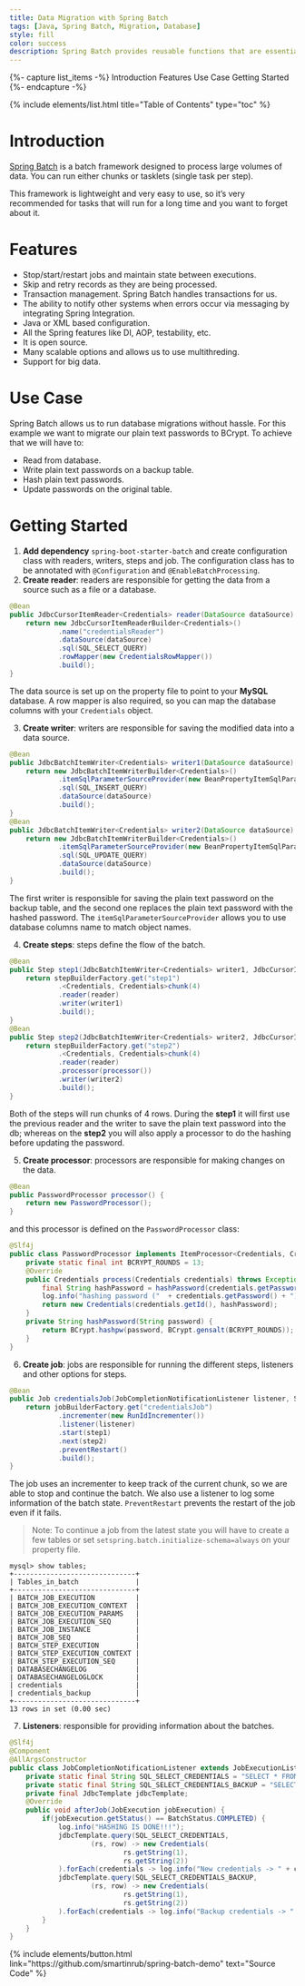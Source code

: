 ```yaml
---
title: Data Migration with Spring Batch
tags: [Java, Spring Batch, Migration, Database]
style: fill
color: success
description: Spring Batch provides reusable functions that are essential in processing large volumes of records.
---
```


{%- capture list_items -%}
Introduction
Features
Use Case
Getting Started
{%- endcapture -%}

{% include elements/list.html title="Table of Contents" type="toc" %}

# Introduction

[Spring Batch](https://docs.spring.io/spring-batch/trunk/reference/html/) is a batch framework designed to process large volumes of data. You can run either chunks or tasklets (single task per step).

This framework is lightweight and very easy to use, so it’s very recommended for tasks that will run for a long time and you want to forget about it.

# Features

- Stop/start/restart jobs and maintain state between executions.
- Skip and retry records as they are being processed.
- Transaction management. Spring Batch handles transactions for us.
- The ability to notify other systems when errors occur via messaging by integrating Spring Integration.
- Java or XML based configuration.
- All the Spring features like DI, AOP, testability, etc.
- It is open source.
- Many scalable options and allows us to use multithreding.
- Support for big data.

# Use Case
Spring Batch allows us to run database migrations without hassle. For this example we want to migrate our plain text passwords to BCrypt. To achieve that we will have to:

- Read from database.
- Write plain text passwords on a backup table.
- Hash plain text passwords.
- Update passwords on the original table.

# Getting Started

1. **Add dependency** `spring-boot-starter-batch` and create configuration class with readers, writers, steps and job. The configuration class has to be annotated with `@Configuration` and `@EnableBatchProcessing`.
2. **Create reader**: readers are responsible for getting the data from a source such as a file or a database.

```java
@Bean
public JdbcCursorItemReader<Credentials> reader(DataSource dataSource) {
    return new JdbcCursorItemReaderBuilder<Credentials>()
            .name("credentialsReader")
            .dataSource(dataSource)
            .sql(SQL_SELECT_QUERY)
            .rowMapper(new CredentialsRowMapper())
            .build();
}
```

The data source is set up on the property file to point to your **MySQL** database. A row mapper is also required, so you can map the database columns with your `Credentials` object.

3. **Create writer**: writers are responsible for saving the modified data into a data source.

```java
@Bean
public JdbcBatchItemWriter<Credentials> writer1(DataSource dataSource) {
    return new JdbcBatchItemWriterBuilder<Credentials>()
            .itemSqlParameterSourceProvider(new BeanPropertyItemSqlParameterSourceProvider<>())
            .sql(SQL_INSERT_QUERY)
            .dataSource(dataSource)
            .build();
}
@Bean
public JdbcBatchItemWriter<Credentials> writer2(DataSource dataSource) {
    return new JdbcBatchItemWriterBuilder<Credentials>()
            .itemSqlParameterSourceProvider(new BeanPropertyItemSqlParameterSourceProvider<>())
            .sql(SQL_UPDATE_QUERY)
            .dataSource(dataSource)
            .build();
}
```

The first writer is responsible for saving the plain text password on the backup table, and the second one replaces the plain text password with the hashed password. The `itemSqlParameterSourceProvider` allows you to use database columns name to match object names.

4. **Create steps**: steps define the flow of the batch.

```java
@Bean
public Step step1(JdbcBatchItemWriter<Credentials> writer1, JdbcCursorItemReader<Credentials> reader) {
    return stepBuilderFactory.get("step1")
            .<Credentials, Credentials>chunk(4)
            .reader(reader)
            .writer(writer1)
            .build();
}
@Bean
public Step step2(JdbcBatchItemWriter<Credentials> writer2, JdbcCursorItemReader<Credentials> reader) {
    return stepBuilderFactory.get("step2")
            .<Credentials, Credentials>chunk(4)
            .reader(reader)
            .processor(processor())
            .writer(writer2)
            .build();
}
```

Both of the steps will run chunks of 4 rows. During the **step1** it will first use the previous reader and the writer to save the plain text password into the db; whereas on the **step2** you will also apply a processor to do the hashing before updating the password.

5. **Create processor**: processors are responsible for making changes on the data.

```java
@Bean
public PasswordProcessor processor() {
    return new PasswordProcessor();
}
```

and this processor is defined on the `PasswordProcessor` class:

```java
@Slf4j
public class PasswordProcessor implements ItemProcessor<Credentials, Credentials> {
    private static final int BCRYPT_ROUNDS = 13;
    @Override
    public Credentials process(Credentials credentials) throws Exception {
        final String hashPassword = hashPassword(credentials.getPassword());
        log.info("hashing password ("  + credentials.getPassword() + ") into (" + hashPassword + ")");
        return new Credentials(credentials.getId(), hashPassword);
    }
    private String hashPassword(String password) {
        return BCrypt.hashpw(password, BCrypt.gensalt(BCRYPT_ROUNDS));
    }
}
```

6. **Create job**: jobs are responsible for running the different steps, listeners and other options for steps.

```java
@Bean
public Job credentialsJob(JobCompletionNotificationListener listener, Step step1, Step step2) {
    return jobBuilderFactory.get("credentialsJob")
            .incrementer(new RunIdIncrementer())
            .listener(listener)
            .start(step1)
            .next(step2)
            .preventRestart()
            .build();
}
```

The job uses an incrementer to keep track of the current chunk, so we are able to stop and continue the batch. We also use a listener to log some information of the batch state. `PreventRestart` prevents the restart of the job even if it fails.

>Note: To continue a job from the latest state you will have to create a few tables or set `setspring.batch.initialize-schema=always` on your property file.

```shell
mysql> show tables;
+------------------------------+
| Tables_in_batch              |
+------------------------------+
| BATCH_JOB_EXECUTION          |
| BATCH_JOB_EXECUTION_CONTEXT  |
| BATCH_JOB_EXECUTION_PARAMS   |
| BATCH_JOB_EXECUTION_SEQ      |
| BATCH_JOB_INSTANCE           |
| BATCH_JOB_SEQ                |
| BATCH_STEP_EXECUTION         |
| BATCH_STEP_EXECUTION_CONTEXT |
| BATCH_STEP_EXECUTION_SEQ     |
| DATABASECHANGELOG            |
| DATABASECHANGELOGLOCK        |
| credentials                  |
| credentials_backup           |
+------------------------------+
13 rows in set (0.00 sec)
```

 7. **Listeners**: responsible for providing information about the batches.

```java
@Slf4j
@Component
@AllArgsConstructor
public class JobCompletionNotificationListener extends JobExecutionListenerSupport {
    private static final String SQL_SELECT_CREDENTIALS = "SELECT * FROM credentials";
    private static final String SQL_SELECT_CREDENTIALS_BACKUP = "SELECT * FROM credentials_backup";
    private final JdbcTemplate jdbcTemplate;
    @Override
    public void afterJob(JobExecution jobExecution) {
        if(jobExecution.getStatus() == BatchStatus.COMPLETED) {
            log.info("HASHING IS DONE!!!");
            jdbcTemplate.query(SQL_SELECT_CREDENTIALS,
                    (rs, row) -> new Credentials(
                            rs.getString(1),
                            rs.getString(2))
            ).forEach(credentials -> log.info("New credentials -> " + credentials));
            jdbcTemplate.query(SQL_SELECT_CREDENTIALS_BACKUP,
                    (rs, row) -> new Credentials(
                            rs.getString(1),
                            rs.getString(2))
            ).forEach(credentials -> log.info("Backup credentials -> " + credentials));
        }
    }
}
```

<p class="text-center">
{% include elements/button.html link="https://github.com/smartinrub/spring-batch-demo" text="Source Code" %}
</p>
